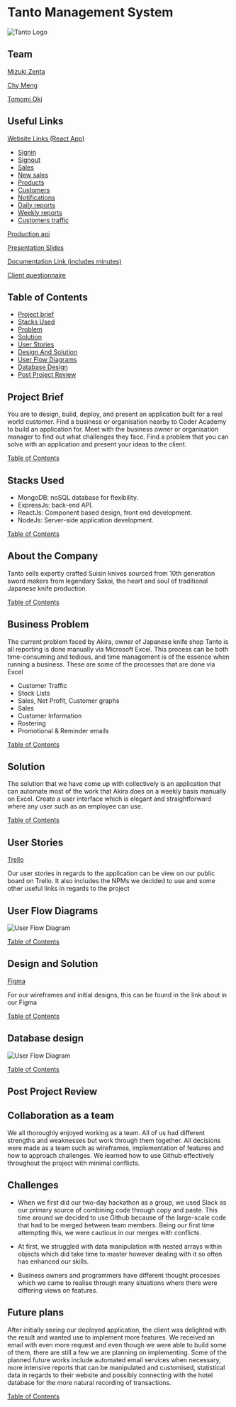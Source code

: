 # Tanto Management System

![Tanto Logo](https://image.ibb.co/gHzsDb/logo.png 'Logo Title Text')

## Team

[Mizuki Zenta](https://github.com/MizukiZ/)

[Chy Meng](https://github.com/chymeng/)

[Tomomi Oki](https://github.com/okichan/)

## Useful Links

[Website Links (React App)](https://mct-project-t3-demo.netlify.com)

* [Signin](https://tanto.netlify.com/signin)
* [Signout](https://tanto.netlify.com/signup)
* [Sales](https://tanto.netlify.com/sales)
* [New sales](https://tanto.netlify.com/new-sales)
* [Products](https://tanto.netlify.com/products)
* [Customers](https://tanto.netlify.com/customers)
* [Notifications](https://tanto.netlify.com/notifications)
* [Daily reports](https://tanto.netlify.com/report-daily)
* [Weekly reports](https://tanto.netlify.com/report-weekly)
* [Customers traffic](https://tanto.netlify.com/customer-traffic)

[Production api](https://tanto-api.now.sh)

[Presentation Slides](https://docs.google.com/presentation/d/1__HwmAxxGbnhNuGW9O3zxrAPKJOJ2siq-zzJoENJaEM/edit#slide=id.p)

[Documentation Link (includes minutes)](https://docs.google.com/document/d/1Cu55d0rctqWQf9sVHFZ376ZGLEOQhSpns6cviiiJxN8/edit?usp=sharing)

[Client questionnaire](https://docs.google.com/document/d/1CGwHIicpuTjPQWmAArkpmS9gCCW1xLFc_WO_-To4Iss/edit?usp=gmail)

## Table of Contents

* [Project brief](#project-brief)
* [Stacks Used](#stacks-used)
* [Problem](#business-problem)
* [Solution](#solution)
* [User Stories](#user-stories)
* [Design And Solution](#chosen-designs-and-solution)
* [User Flow Diagrams](#user-flow-diagram)
* [Database Design](#database-design)
* [Post Project Review](#post-project-review)

## Project Brief

You are to design, build, deploy, and present an application built for a real world customer.
Find a business or organisation nearby to Coder Academy to build an application for.
Meet with the business owner or organisation manager to find out what challenges they face. Find a problem that you can solve with an application and present your ideas to the client.

[Table of Contents](#table-of-contents)

## Stacks Used

* MongoDB: noSQL database for flexibility.
* ExpressJs: back-end API.
* ReactJs: Component based design, front end development.
* NodeJs: Server-side application development.

[Table of Contents](#table-of-contents)

## About the Company

Tanto sells expertly crafted Suisin knives sourced from 10th generation sword makers from legendary Sakai, the heart and soul of traditional Japanese knife production.

[Table of Contents](#table-of-contents)

## Business Problem

The current problem faced by Akira, owner of Japanese knife shop Tanto is all reporting is done manually via Microsoft Excel. This process can be both time-consuming and tedious, and time management is of the essence when running a business. These are some of the processes that are done via Excel

* Customer Traffic
* Stock Lists
* Sales, Net Profit, Customer graphs
* Sales
* Customer Information
* Rostering
* Promotional & Reminder emails

[Table of Contents](#table-of-contents)

## Solution

The solution that we have come up with collectively is an application that can automate most of the work that Akira does on a weekly basis manually on Excel. Create a user interface which is elegant and straightforward where any user such as an employee can use.

[Table of Contents](#table-of-contents)

## User Stories

[Trello](https://trello.com/b/uPW701tC/term-3-major-project-tanto-knife-store)

Our user stories in regards to the application can be view on our public board on Trello. It also includes the NPMs we decided to use and some other useful links in regards to the project

## User Flow Diagrams

![User Flow Diagram](https://image.ibb.co/ghtNeG/Tanto_workflow_diagram.png 'User Flow Diagram')

[Table of Contents](#table-of-contents)

## Design and Solution

[Figma](https://www.figma.com/file/dtRqWfQ8bnwpx6a8yMAm6z5V/Term-3-major-project)

For our wireframes and initial designs, this can be found in the link about in our Figma

[Table of Contents](#table-of-contents)

## Database design

![User Flow Diagram](https://image.ibb.co/do3y6w/db.png 'Database Design')

[Table of Contents](#table-of-contents)

## Post Project Review

## Collaboration as a team

We all thoroughly enjoyed working as a team. All of us had different strengths and weaknesses but work through them together. All decisions were made as a team such as wireframes, implementation of features and how to approach challenges.
We learned how to use Github effectively throughout the project with minimal conflicts.

## Challenges

* When we first did our two-day hackathon as a group, we used Slack as our primary source of combining code through copy and paste. This time around we decided to use Github because of the large-scale code that had to be merged between team members. Being our first time attempting this, we were cautious in our merges with conflicts.

* At first, we struggled with data manipulation with nested arrays within objects which did take time to master however dealing with it so often has enhanced our skills.

* Business owners and programmers have different thought processes which we came to realise through many situations where there were differing views on features.

## Future plans

After initially seeing our deployed application, the client was delighted with the result and wanted use to implement more features. We received an email with even more request and even though we were able to build some of them, there are still a few we are planning on implementing.
Some of the planned future works include automated email services when necessary, more intensive reports that can be manipulated and customised, statistical data in regards to their website and possibly connecting with the hotel database for the more natural recording of transactions.

[Table of Contents](#table-of-contents)

